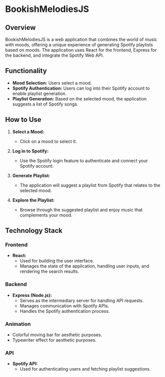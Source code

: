 # BookishMelodiesJS

## Overview

BookishMelodiesJS is a web application that combines the world of music with moods, offering a unique experience of generating Spotify playlists based on moods. The application uses React for the frontend, Express for the backend, and integrate the Spotify Web API.

## Functionality

- **Mood Selection:** Users select a mood. 
- **Spotify Authentication:** Users can log into their Spotify account to enable playlist generation.
- **Playlist Generation:** Based on the selected mood, the application suggests a list of Spotify songs.

## How to Use

1. **Select a Mood:**
   - Click on a mood to select it.

2. **Log in to Spotify:**
   - Use the Spotify login feature to authenticate and connect your Spotify account.

3. **Generate Playlist:**
   - The application will suggest a playlist from Spotify that relates to the selected mood.

4. **Explore the Playlist:**
   - Browse through the suggested playlist and enjoy music that complements your mood.

## Technology Stack

### Frontend

- **React:**
  - Used for building the user interface.
  - Manages the state of the application, handling user inputs, and rendering the search results.

### Backend
- **Express (Node.js):**
  - Serves as the intermediary server for handling API requests.
  - Manages communication with Spotify APIs.
  - Handles the Spotify authentication process.

### Animation
- Colorful moving bar for aesthetic purposes.
- Typewriter effect for aesthetic purposes.

### API
- **Spotify API:**
  - Used for authenticating users and fetching playlist suggestions.


